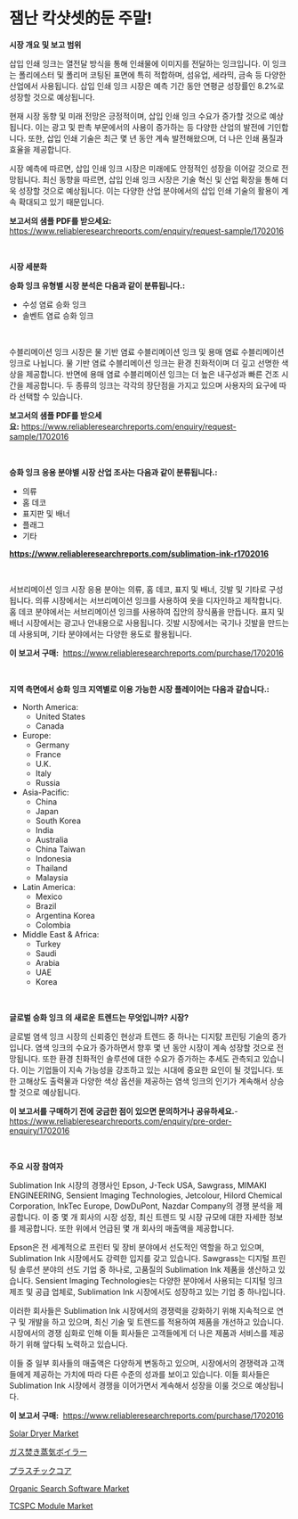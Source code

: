 <p><h1>잼난 칵샷셋的둔 주말!</h1></p><p><strong>시장 개요 및 보고 범위</strong></p>
<p><p>삽입 인쇄 잉크는 열전달 방식을 통해 인쇄물에 이미지를 전달하는 잉크입니다. 이 잉크는 폴리에스터 및 폴리머 코팅된 표면에 특히 적합하며, 섬유업, 세라믹, 금속 등 다양한 산업에서 사용됩니다. 삽입 인쇄 잉크 시장은 예측 기간 동안 연평균 성장률인 8.2%로 성장할 것으로 예상됩니다.</p><p>현재 시장 동향 및 미래 전망은 긍정적이며, 삽입 인쇄 잉크 수요가 증가할 것으로 예상됩니다. 이는 광고 및 판촉 부문에서의 사용이 증가하는 등 다양한 산업의 발전에 기인합니다. 또한, 삽입 인쇄 기술은 최근 몇 년 동안 계속 발전해왔으며, 더 나은 인쇄 품질과 효율을 제공합니다.</p><p>시장 예측에 따르면, 삽입 인쇄 잉크 시장은 미래에도 안정적인 성장을 이어갈 것으로 전망됩니다. 최신 동향을 따르면, 삽입 인쇄 잉크 시장은 기술 혁신 및 산업 확장을 통해 더욱 성장할 것으로 예상됩니다. 이는 다양한 산업 분야에서의 삽입 인쇄 기술의 활용이 계속 확대되고 있기 때문입니다.</p></p>
<p><strong>보고서의 샘플 PDF를 받으세요:</strong> <a href="https://www.reliableresearchreports.com/enquiry/request-sample/1702016">https://www.reliableresearchreports.com/enquiry/request-sample/1702016</a></p>
<p>&nbsp;</p>
<p><strong>시장 세분화</strong></p>
<p><strong>승화 잉크 유형별 시장 분석은 다음과 같이 분류됩니다.:</strong></p>
<p><ul><li>수성 염료 승화 잉크</li><li>솔벤트 염료 승화 잉크</li></ul></p>
<p>&nbsp;</p>
<p><p>수블리메이션 잉크 시장은 물 기반 염료 수블리메이션 잉크 및 용매 염료 수블리메이션 잉크로 나뉩니다. 물 기반 염료 수블리메이션 잉크는 환경 친화적이며 더 깊고 선명한 색상을 제공합니다. 반면에 용매 염료 수블리메이션 잉크는 더 높은 내구성과 빠른 건조 시간을 제공합니다. 두 종류의 잉크는 각각의 장단점을 가지고 있으며 사용자의 요구에 따라 선택할 수 있습니다.</p></p>
<p><strong>보고서의 샘플 PDF를 받으세요:</strong>&nbsp;<a href="https://www.reliableresearchreports.com/enquiry/request-sample/1702016">https://www.reliableresearchreports.com/enquiry/request-sample/1702016</a></p>
<p>&nbsp;</p>
<p><strong> 승화 잉크 응용 분야별 시장 산업 조사는 다음과 같이 분류됩니다.:</strong></p>
<p><ul><li>의류</li><li>홈 데코</li><li>표지판 및 배너</li><li>플래그</li><li>기타</li></ul></p>
<p><strong><a href="https://www.reliableresearchreports.com/sublimation-ink-r1702016">https://www.reliableresearchreports.com/sublimation-ink-r1702016</a></strong></p>
<p>&nbsp;</p>
<p><p>서브리메이션 잉크 시장 응용 분야는 의류, 홈 데코, 표지 및 배너, 깃발 및 기타로 구성됩니다. 의류 시장에서는 서브리메이션 잉크를 사용하여 옷을 디자인하고 제작합니다. 홈 데코 분야에서는 서브리메이션 잉크를 사용하여 집안의 장식품을 만듭니다. 표지 및 배너 시장에서는 광고나 안내용으로 사용됩니다. 깃발 시장에서는 국기나 깃발을 만드는 데 사용되며, 기타 분야에서는 다양한 용도로 활용됩니다.</p></p>
<p><strong>이 보고서 구매:</strong>&nbsp; <a href="https://www.reliableresearchreports.com/purchase/1702016">https://www.reliableresearchreports.com/purchase/1702016</a></p>
<p>&nbsp;</p>
<p><strong>지역 측면에서 승화 잉크 지역별로 이용 가능한 시장 플레이어는 다음과 같습니다.:</strong></p>
<p><ul>
    <li>
        North America:
        <ul>
            <li>United States</li>
            <li>Canada</li>
        </ul>
    </li>
    <li>
        Europe:
        <ul>
            <li>Germany</li>
            <li>France</li>
            <li>U.K.</li>
            <li>Italy</li>
            <li>Russia</li>
        </ul>
    </li>
    <li>
        Asia-Pacific:
        <ul>
            <li>China</li>
            <li>Japan</li>
            <li>South Korea</li>
            <li>India</li>
            <li>Australia</li>
            <li>China Taiwan</li>
            <li>Indonesia</li>
            <li>Thailand</li>
            <li>Malaysia</li>
        </ul>
    </li>
    <li>
        Latin America:
        <ul>
            <li>Mexico</li>
            <li>Brazil</li>
            <li>Argentina Korea</li>
            <li>Colombia</li>
        </ul>
    </li>
    <li>
        Middle East & Africa:
        <ul>
            <li>Turkey</li>
            <li>Saudi</li>
            <li>Arabia</li>
            <li>UAE</li>
            <li>Korea</li>
        </ul>
    </li>
    </ul></p>
<p>&nbsp;</p>
<p><strong>글로벌 승화 잉크 의 새로운 트렌드는 무엇입니까? 시장?</strong></p>
<p><p>글로벌 염색 잉크 시장의 신뢰중인 현상과 트렌드 중 하나는 디지턄 프린팅 기술의 증가입니다. 염색 잉크의 수요가 증가하면서 향후 몇 년 동안 시장이 계속 성장할 것으로 전망됩니다. 또한 환경 친화적인 솔루션에 대한 수요가 증가하는 추세도 관측되고 있습니다. 이는 기업들이 지속 가능성을 강조하고 있는 시대에 중요한 요인이 될 것입니다. 또한 고해상도 출력물과 다양한 색상 옵션을 제공하는 염색 잉크의 인기가 계속해서 상승할 것으로 예상됩니다.</p></p>
<p><strong>이 보고서를 구매하기 전에 궁금한 점이 있으면 문의하거나 공유하세요.</strong>- <a href="https://www.reliableresearchreports.com/enquiry/pre-order-enquiry/1702016">https://www.reliableresearchreports.com/enquiry/pre-order-enquiry/1702016</a></p>
<p>&nbsp;</p>
<p><strong>주요 시장 참여자</strong></p>
<p><p>Sublimation Ink 시장의 경쟁사인 Epson, J-Teck USA, Sawgrass, MIMAKI ENGINEERING, Sensient Imaging Technologies, Jetcolour, Hilord Chemical Corporation, InkTec Europe, DowDuPont, Nazdar Company의 경쟁 분석을 제공합니다. 이 중 몇 개 회사의 시장 성장, 최신 트렌드 및 시장 규모에 대한 자세한 정보를 제공합니다. 또한 위에서 언급된 몇 개 회사의 매출액을 제공합니다.</p><p>Epson은 전 세계적으로 프린터 및 장비 분야에서 선도적인 역할을 하고 있으며, Sublimation Ink 시장에서도 강력한 입지를 갖고 있습니다. Sawgrass는 디지털 프린팅 솔루션 분야의 선도 기업 중 하나로, 고품질의 Sublimation Ink 제품을 생산하고 있습니다. Sensient Imaging Technologies는 다양한 분야에서 사용되는 디지털 잉크 제조 및 공급 업체로, Sublimation Ink 시장에서도 성장하고 있는 기업 중 하나입니다.</p><p>이러한 회사들은 Sublimation Ink 시장에서의 경쟁력을 강화하기 위해 지속적으로 연구 및 개발을 하고 있으며, 최신 기술 및 트렌드를 적용하여 제품을 개선하고 있습니다. 시장에서의 경쟁 심화로 인해 이들 회사들은 고객들에게 더 나은 제품과 서비스를 제공하기 위해 앞다퉈 노력하고 있습니다.</p><p>이들 중 일부 회사들의 매출액은 다양하게 변동하고 있으며, 시장에서의 경쟁력과 고객들에게 제공하는 가치에 따라 다른 수준의 성과를 보이고 있습니다. 이들 회사들은 Sublimation Ink 시장에서 경쟁을 이어가면서 계속해서 성장을 이룰 것으로 예상됩니다.</p></p>
<p><strong>이 보고서 구매:</strong>&nbsp;&nbsp;<a href="https://www.reliableresearchreports.com/purchase/1702016">https://www.reliableresearchreports.com/purchase/1702016</a></p>
<p><p><a href="https://view.publitas.com/reportprime-1/solar-dryer-market-size-and-market-trends-complete-industry-overview-2024-to-2031/">Solar Dryer Market</a></p><p><a href="https://github.com/RodHoppe07/Market-Research-Report-List-1/blob/main/864295925133.md">ガス焚き蒸気ボイラー</a></p><p><a href="https://github.com/laurenreichert/Market-Research-Report-List-1/blob/main/260715525132.md">プラスチックコア</a></p><p><a href="https://github.com/mbisetmhermsr/Market-Research-Report-List-2/blob/main/organic-search-software-market.md">Organic Search Software Market</a></p><p><a href="https://crocus-run-b5a.notion.site/Analyzing-TCSPC-Module-Market-Global-Industry-Perspective-and-Forecast-2024-to-2031-33befe44d13b4cb6aab3b37509206cc0">TCSPC Module Market</a></p></p>